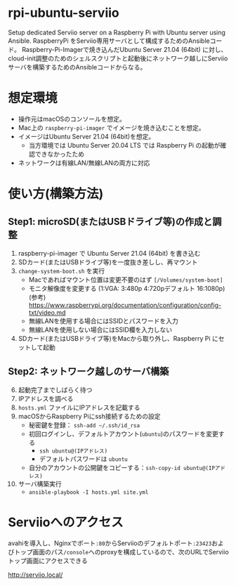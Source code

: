 # rpi-ubuntu-serviio
Setup dedicated Serviio server on a Raspberry Pi with Ubuntu server using Ansible.
RaspberryPi をServiio専用サーバとして構成するためのAnsibleコード。
Raspberry-Pi-Imagerで焼き込んだUbuntu Server 21.04 (64bit) に対し、cloud-init調整のためのシェルスクリプトと起動後にネットワーク越しにServiioサーバを構築するためのAnsibleコードからなる。


# 想定環境
- 操作元はmacOSのコンソールを想定。
- Mac上の `raspberry-pi-imager` でイメージを焼き込むことを想定。
- イメージはUbuntu Server 21.04 (64bit)を想定。
	- 当方環境では Ubuntu Server 20.04 LTS では Raspberry Pi の起動が確認できなかったため
- ネットワークは有線LAN/無線LANの両方に対応


# 使い方(構築方法)

## Step1: microSD(またはUSBドライブ等)の作成と調整
1. raspberry-pi-imager で Ubuntu Server 21.04 (64bit) を書き込む
2. SDカード(またはUSBドライブ等)を一度抜き差しし、再マウント
3. `change-system-boot.sh` を実行
	-  Macであればマウント位置は変更不要のはず `[/Volumes/system-boot]`
	- モニタ解像度を変更する (1:VGA: 3:480p 4:720pデフォルト 16:1080p)
	(参考) https://www.raspberrypi.org/documentation/configuration/config-txt/video.md
	- 無線LANを使用する場合にはSSIDとパスワードを入力
	- 無線LANを使用しない場合にはSSID欄を入力しない
4. SDカード(またはUSBドライブ等)をMacから取り外し、Raspberry Pi にセットして起動

## Step2: ネットワーク越しのサーバ構築
6. 起動完了までしばらく待つ
7. IPアドレスを調べる
8. `hosts.yml` ファイルにIPアドレスを記載する
9. macOSからRaspberry Piにssh接続するための設定
	- 秘密鍵を登録： `ssh-add ~/.ssh/id_rsa`
	- 初回ログインし、デフォルトアカウント(`ubuntu`)のパスワードを変更する
		- `ssh ubuntu@(IPアドレス)`
		- デフォルトパスワードは `ubuntu`
	- 自分のアカウントの公開鍵をコピーする：`ssh-copy-id ubuntu@(IPアドレス)`
10. サーバ構築実行
	- `ansible-playbook -I hosts.yml site.yml`


# Serviioへのアクセス
avahiを導入し、Nginxでポート`:80`からServiioのデフォルトポート`:23423`およびトップ画面のパス`/console`へのproxyを構成しているので、次のURLでServiioトップ画面にアクセスできる

http://serviio.local/
